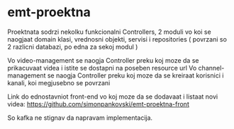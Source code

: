 # emt-proektna

Proektnata sodrzi nekolku funkcionalni Controllers, 2 moduli vo koi se naogjaat domain klasi, vrednosni objekti, servisi i repositories ( povrzani so 2 razlicni databazi, po edna za sekoj modul )

Vo video-management se naogja Controller preku koj moze da se prikacuvaat videa i istite se dostapni na poseben resource url
Vo channel-management se naogja Controller preku koj moze da se kreiraat korisnici i kanali, koi megjusebno se povrzani

Link do ednostavniot front-end vo koj moze da se dodavaat i listaat novi videa: https://github.com/simonpankovski/emt-proektna-front

So kafka ne stignav da napravam implementacija.
